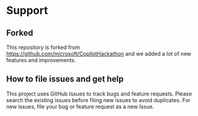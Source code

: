 # Support

## Forked

This repository is forked from https://github.com/microsoft/CopilotHackathon and we added a lot of new features and improvements.

## How to file issues and get help

This project uses GitHub Issues to track bugs and feature requests. Please search the existing issues before filing new issues to avoid duplicates. For new issues, file your bug or feature request as a new Issue.